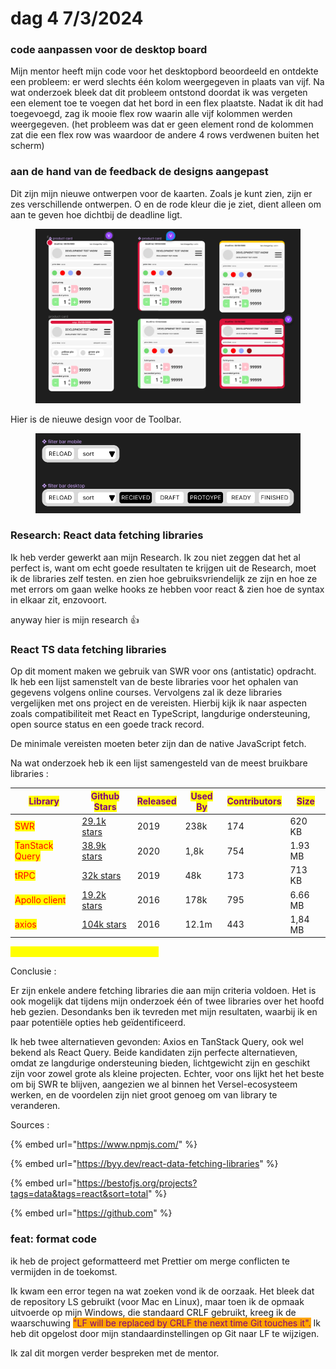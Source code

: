 # dag 4 7/3/2024

### code aanpassen voor de desktop board&#x20;

Mijn mentor heeft mijn code voor het desktopbord beoordeeld en ontdekte een probleem: er werd slechts één kolom weergegeven in plaats van vijf. Na wat onderzoek bleek dat dit probleem ontstond doordat ik was vergeten een element toe te voegen dat het bord in een flex plaatste. Nadat ik dit had toegevoegd, zag ik mooie flex row waarin alle vijf kolommen werden weergegeven. (het probleem was dat er geen element rond de kolommen zat die een flex row was waardoor de andere 4 rows verdwenen buiten het scherm)

### aan de hand van de feedback de designs aangepast

Dit zijn mijn nieuwe ontwerpen voor de kaarten. Zoals je kunt zien, zijn er zes verschillende ontwerpen. O en de rode kleur die je ziet, dient alleen om aan te geven hoe dichtbij de deadline ligt.

<figure><img src="../.gitbook/assets/image (9).png" alt=""><figcaption></figcaption></figure>

Hier is de  nieuwe design voor de Toolbar.

<figure><img src="../.gitbook/assets/image (10).png" alt=""><figcaption></figcaption></figure>

### Research: React data fetching libraries

Ik heb verder gewerkt aan mijn Research. Ik zou niet zeggen dat het al perfect is, want om echt goede resultaten te krijgen uit de Research, moet ik de libraries zelf testen. en zien hoe gebruiksvriendelijk ze zijn en hoe ze met errors om gaan welke hooks ze hebben voor react & zien hoe de syntax in elkaar zit, enzovoort.

anyway hier is mijn research :thumbsup:

### React TS data fetching libraries&#x20;

&#x20;

Op dit moment maken we gebruik van SWR voor ons (antistatic) opdracht. Ik heb een lijst samenstelt van de beste libraries voor het ophalen van gegevens volgens online courses. Vervolgens zal ik deze libraries vergelijken met ons project en de vereisten. Hierbij kijk ik naar aspecten zoals compatibiliteit met React en TypeScript, langdurige ondersteuning, open source status en een goede track record.&#x20;

De minimale vereisten moeten beter zijn dan de native JavaScript fetch.&#x20;

Na wat onderzoek heb ik een lijst samengesteld van de meest bruikbare libraries :&#x20;

| <mark style="color:purple;">Library</mark>           | <mark style="color:purple;">Github Stars</mark>                           | <mark style="color:purple;">Released</mark>  | <mark style="color:purple;">Used By</mark>  | <mark style="color:purple;">Contributors</mark>  | <mark style="color:purple;">Size</mark>  |
| ---------------------------------------------------- | ------------------------------------------------------------------------- | -------------------------------------------- | ------------------------------------------- | ------------------------------------------------ | ---------------------------------------- |
| <mark style="color:red;">SWR</mark>                  | [29.1k stars](https://github.com/vercel/swr/stargazers)                   | 2019                                         | 238k                                        | 174                                              | 620  KB                                  |
| <mark style="color:red;">TanStack Query</mark>       | [38.9k stars](https://github.com/TanStack/query/stargazers)               | 2020                                         | 1,8k                                        | 754                                              | 1.93 MB                                  |
| <mark style="color:red;">tRPC</mark>                 | [32k stars](https://github.com/trpc/trpc/stargazers)                      | 2019                                         | 48k                                         | 173                                              | 713  KB                                  |
| <mark style="color:red;">Apollo client</mark>        | [19.2k stars](https://github.com/apollographql/apollo-client/stargazers)  | 2016                                         | 178k                                        | 795                                              | 6.66 MB                                  |
| <mark style="color:red;">axios</mark>                | [104k stars](https://github.com/axios/axios/stargazers)                   | 2016                                         | 12.1m                                       | 443                                              | 1,84 MB                                  |

&#x20;<mark style="color:yellow;">De tabel boven aan is geen ranking.</mark>

Conclusie : &#x20;

Er zijn enkele andere fetching libraries die aan mijn criteria voldoen. Het is ook mogelijk dat tijdens mijn onderzoek één of twee libraries over het hoofd heb gezien. Desondanks ben ik tevreden met mijn resultaten, waarbij ik en paar potentiële opties heb geïdentificeerd.&#x20;

Ik heb twee alternatieven gevonden: Axios en TanStack Query, ook wel bekend als React Query. Beide kandidaten zijn perfecte alternatieven, omdat ze langdurige ondersteuning bieden, lichtgewicht zijn en geschikt zijn voor zowel grote als kleine projecten. Echter, voor ons lijkt het het beste om bij SWR te blijven, aangezien we al binnen het Versel-ecosysteem werken, en de voordelen zijn niet groot genoeg om van library te veranderen.&#x20;

&#x20;

&#x20;

&#x20;

Sources :&#x20;

{% embed url="https://www.npmjs.com/" %}

{% embed url="https://byy.dev/react-data-fetching-libraries" %}

{% embed url="https://bestofjs.org/projects?tags=data&tags=react&sort=total" %}

{% embed url="https://github.com" %}

### feat: format code

ik heb de project geformatteerd met Prettier om merge conflicten te vermijden in de toekomst.

Ik kwam een error tegen na wat zoeken vond ik de oorzaak. Het bleek dat de repository LS gebruikt (voor Mac en Linux), maar toen ik de opmaak uitvoerde op mijn Windows, die standaard CRLF gebruikt, kreeg ik de waarschuwing <mark style="color:purple;background-color:orange;">"LF will be replaced by CRLF the next time Git touches it".</mark> Ik heb dit opgelost door mijn standaardinstellingen op Git naar LF te wijzigen.

Ik zal dit morgen verder bespreken met de mentor.

